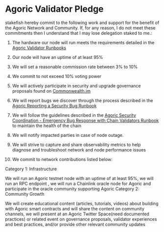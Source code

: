# Agoric Validator Pledge

stakefish hereby commit to the following work and support for the benefit of the Agoric Network and Community. If, for any reason, I do not meet these commitments then I understand that I may lose delegation staked to me.:

1. The hardware our node will run meets the requirements detailed in the [Agoric Validator Runbooks](https://github.com/Agoric/agoric-sdk/wiki/Runbook%...)

2. Our node will have an uptime of at least 95%

3. We will set a reasonable commission rate between 3% to 10%

4. We commit to not exceed 10% voting power

5. We will actively participate in security and upgrade governance proposals found on [Commonwealth.im](https://commonwealth.im/agoric)

6. We will report bugs we discover through the process described in the [Agoric Reporting a Security Bug Runbook](https://github.com/Agoric/agoric-sdk/wiki/Runbook%...)

7. We will follow the guidelines described in the [Agoric Security Coordination - Emergency Bug Response with Chain Validators Runbook](https://github.com/Agoric/agoric-sdk/wiki/Runbook%...) to maintain the health of the chain

8. We will notify impacted parties in case of node outage.

9. We will strive to capture and share observability metrics to help diagnose and troubleshoot network and node performance issues

10. We commit to network contributions listed below:

Category 1: Infrastructure

We will run an Agoric testnet node with an uptime of at least 95%, we will run an RPC endpoint , we will run a Chainlink oracle node for Agoric and participate in the oracle community supporting Agoric
Category 2: Community Growth

We will create educational content (articles, tutorials, videos) about building with Agoric smart contracts and will share the content on community channels, we will present at an Agoric Twitter Space(need documented practices) or related event on governance proposals, validator experiences and best practices, and/or provide other relevant community updates‌
